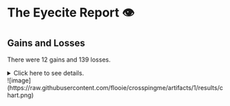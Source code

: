 # The Eyecite Report :eye:



Gains and Losses
---------
There were 12 gains and 139 losses.

<details>
<summary>Click here to see details.</summary>

|     id     |       Gain       |            Loss           |
| ---------- | ---------------- | ------------------------- |
|  4678352   |                  |        Thompson, 9        |
|  4678352   | 9 S.W.3d at 814  |                           |
|  5605989   |                  | 86 N. Y. Supplement, 1003 |
|  5605989   |                  |  57 N. Y. Supplement, 372 |
|  5633658   |                  |        46 NW2d 811        |
|  5633658   |                  |         205 NE2d 1        |
|  5633658   |                  |        168 SE2d 171       |
|  5633658   |                  |        40 SE2d 103        |
|  5633658   |                  |        176 SE2d 268       |
|  5633658   |                  |        20 NE2d 982        |
|  5651197   |                  |     13 Pac. (2d) 1068     |
|  2663630   |                  |       Thompson, 224       |
|  2663630   |  224 F.R.D. 236  |                           |
|  1309369   |                  |        246 SE2d 475       |
|  1309369   |                  |        241 SE2d 261       |
|  1309369   |                  |        119 SE2d 691       |
|  1309369   |                  |        247 SE2d 203       |
|  1309369   |                  |        254 SE2d 838       |
|  1309369   |                  |        242 SE2d 41        |
|  1341018   |                  |        279 SE2d 289       |
|  1341018   |                  |        349 SE2d 361       |
|  1341018   |                  |        350 SE2d 29        |
|  1341018   |                  |        309 SE2d 867       |
|  1341018   |                  |        335 SE2d 303       |
|  1341018   |                  |        367 SE2d 277       |
|  1341018   |                  |        371 SE2d 914       |
|  2496102   |   501 U.S. 722   |                           |
|  2496102   |                  |       Thompson, 501       |
|  2813797   |                  |        Thompson, 99       |
|  1308185   |                  |        27 SE2d 659        |
|  1308185   |                  |        187 SE2d 831       |
|  1308185   |                  |       Thompson, 452       |
|  1308185   |                  |        263 SE2d 916       |
|  1308185   |                  |       444 NE2d 1071       |
|  1308185   |                  |        77 SE2d 511        |
|  1308185   |                  |         208 SE2d 5        |
|  1308185   |                  |        60 SE2d 173        |
|  1308185   |                  |        27 SE2d 375        |
|  1308185   |                  |        213 SE2d 531       |
|  1308185   |                  |        220 SE2d 264       |
|  1343025   |                  |        266 SE2d 185       |
|  1964781   | 858 P. 2d at 580 |                           |
|  1964781   | 858 P. 2d at 595 |                           |
|  1964781   | 858 P. 2d at 576 |                           |
|  1964781   | 858 P. 2d at 579 |                           |
|  1054699   |                  |       Thompson, 519       |
|  1610180   |                  |         47 FR 5752        |
|  1610180   |                  |         50 FR 1912        |
|  3018014   |   60 F.3d 514    |                           |
|  3018014   |                  |        Thompson, 60       |
|  1433305   |                  |        80 SE2d 387        |
|  1433305   |                  |        150 NE2d 100       |


</details>
![image](https://raw.githubusercontent.com/flooie/crosspingme/artifacts/1/results/chart.png)